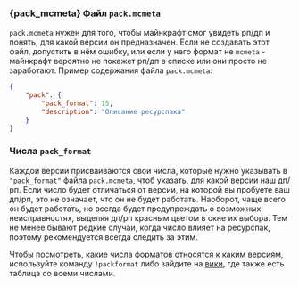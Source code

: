 ###  {pack_mcmeta} Файл `pack.mcmeta`
`pack.mcmeta` нужен для того, чтобы майнкрафт смог увидеть рп/дп и понять, для какой версии он предназначен. Если не создавать этот файл, допустить в нём ошибку, или если у него формат не `mcmeta` - майнкрафт вероятно не покажет рп/дп в списке или они просто не заработают. Пример содержания файла `pack.mcmeta`:
```json
{
    "pack": {
        "pack_format": 15,
        "description": "Описание ресурспака"
    }
}
```
### Числа `pack_format`
Каждой версии присваиваются свои числа, которые нужно указывать в `"pack_format"` файла `pack.mcmeta`, чтоб указать, для какой версии наш дп/рп. Если число будет отличаться от версии, на которой вы пробуете ваш дп/рп, это не означает, что он не будет работать. Наоборот, чаще всего он будет работать, но всегда будет предупреждать о возможных неисправностях, выделяя дп/рп красным цветом в окне их выбора. Тем не менее бывают редкие случаи, когда число влияет на ресурспак, поэтому рекомендуется всегда следить за этим.

Чтобы посмотреть, какие числа форматов относятся к каким версиям, используйте команду `!packformat` либо зайдите на [вики](https://minecraft.wiki/w/Pack_format), где также есть таблица со всеми числами.

